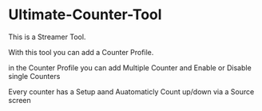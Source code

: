 # Ultimate-Counter-Tool
 This is a Streamer Tool.



With this tool you can add a Counter Profile.

in the Counter Profile you can add Multiple Counter and Enable or Disable single Counters

Every counter has a Setup aand Auatomaticly Count up/down via a Source screen
